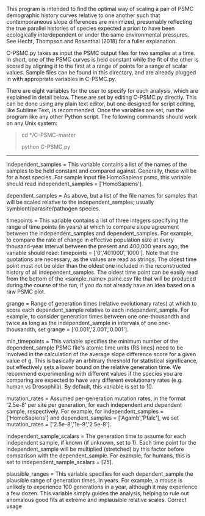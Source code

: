 This program is intended to find the optimal way of scaling a pair of PSMC demographic history curves relative to one another such that contemporaneous slope differences are minimized, presumably reflecting the true parallel histories of species expected a priori to have been ecologically interdependent or under the same environmental pressures. See Hecht, Thompson and Rosenthal (2018) for a fuller explanation.

C-PSMC.py takes as input the PSMC output files for two samples at a time. In short, one of the PSMC curves is held constant while the fit of the other is scored by aligning it to the first at a range of points for a range of scalar values. Sample files can be found in this directory, and are already plugged in with appropriate variables in C-PSMC.py. 

There are eight variables for the user to specify for each analysis, which are explained in detail below. These are set by editing C-PSMC.py directly. This can be done using any plain text editor, but one designed for script editing, like Sublime Text, is recommended. Once the variables are set, run the program like any other Python script. The following commands should work on any Unix system:

> cd */C-PSMC-master
>
> python C-PSMC.py

______________________________________


independent_samples =
This variable contains a list of the names of the samples to be held constant and compared against. Generally, these will be for a host species. For sample input file HomoSapiens.psmc, this variable should read independent_samples = ['HomoSapiens'].


dependent_samples = 
As above, but a list of the file names for samples that will be scaled relative to the independent_samples; usually symbiont/parasite/pathogen species.


timepoints = 
This variable contains a list of three integers specifying the range of time points (in years) at which to compare slope agreement between the independent_samples and dependent_samples. For example, to compare the rate of change in effective population size at every thousand-year interval between the present and 400,000 years ago, the variable should read: timepoints = ['0','401000','1000']. Note that the quotations are necessary, as the values are read as strings. The oldest time point must not be older than the oldest one included in the reconstructed history of all independent_samples. The oldest time point can be easily read from the bottom of the <sample_name>.psmc.csv file that will be produced during the course of the run, if you do not already have an idea based on a raw PSMC plot. 


grange = 
Range of generation times (relative evolutionary rates) at which to score each dependent_sample relative to each independent_sample. For example, to consider generation times between one one-thousandth and twice as long as the independent_sample in intervals of one one-thousandth, set grange = ['0.001','2.001','0.001'].


min_timepoints = 
This variable specifies the minimum number of the dependent_sample PSMC file's atomic time units (RS lines) need to be involved in the calculation of the average slope difference score for a given value of g. This is basically an arbitrary threshold for statistical significance, but effectively sets a lower bound on the relative generation time. We recommend experimenting with different values if the species you are comparing are expected to have very different evolutionary rates (e.g. human vs Drosophila). By default, this variable is set to 10.


mutation_rates = 
Assumed per-generation mutation rates, in the format '2.5e-8' per site per generation, for each independent and dependent sample, respectively. For example, for independent_samples = ['HomoSapiens'] and dependent_samples = ['Agamb','Pfalc'], we set mutation_rates = ['2.5e-8','1e-9','2.5e-8']. 


independent_sample_scalars = 
The generation time to assume for each independent sample, if known (if unknown, set to 1). Each time point for the independent_sample will be multiplied (stretched) by this factor before comparison with the dependent_sample. For example, for humans, this is set to independent_sample_scalars = [25].


plausible_ranges = 
This variable specifies for each dependent_sample the plausible range of generation times, in years. For example, a mouse is unlikely to experience 100 generations in a year, although it may experience a few dozen. This variable simply guides the analysis, helping to rule out anomalous good fits at extreme and implausible relative scales. Correct usage 













